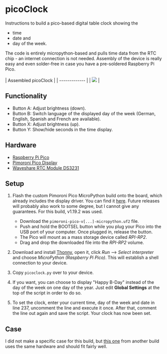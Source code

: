 
picoClock
========================
Instructions to build a pico-based digital table clock showing the 
  + time
  + date and 
  + day of the week.

The code is entirely micropython-based and pulls time data from the RTC chip - an internet connection is not needed. Assembly of the device is really easy and even solder-free in case you have a pre-soldered Raspberry Pi Pico.
<br></br>
| Assembled picoClock   |
| ------------- |
| [![](https://i.imgur.com/uGB1qjq.png?raw=true)](https://i.imgur.com/uGB1qjq.png)   |

## Functionality
+ Button A: Adjust brightness (down).
+ Button B: Switch language of the displayed day of the week (German, English, Spanish and French are available).
+ Button X: Adjust brightness (up).
+ Button Y: Show/hide seconds in the time display.

## Hardware
+ [Raspberry Pi Pico](https://www.raspberrypi.com/products/raspberry-pi-pico/)
+ [Pimoroni Pico Display](https://www.waveshare.com/pico-oled-2.23.htm)
+ [Waveshare RTC Module DS3231](https://www.waveshare.com/pico-rtc-ds3231.htm)

## Setup
1. Flash the custom Pimoroni Pico MicroPython build onto the board, which already includes the display driver. You can find it [here](https://github.com/pimoroni/pimoroni-pico/releases/tag/v1.19.2). Future releases will probably also work to some degree, but I cannot give any guarantees. For this build, v1.19.2 was used.
    - Download the `pimoroni-pico-v[...]-micropython.uf2` file.
    - Push and hold the BOOTSEL button while you plug your Pico into the USB port of your computer. Once plugged in, release the button.
    - The Pico will mount as a mass storage device called _RPI-RP2_.
    - Drag and drop the downloaded file into the _RPI-RP2_ volume.
    
2. Download and install [Thonny](https://thonny.org/), open it, click _Run_ --> _Select interpreter_ and choose _MicroPython (Raspberry Pi Pico)_. This will establish a shell connection to your device.
3. Copy `picoclock.py` over to your device.
4. If you want, you can choose to display "Happy B-Day" instead of the day of the week on one day of the year. Just edit **Global Settings** at the top of the script in order to do so.
5. To set the clock, enter your current time, day of the week and date in line 237, uncomment the line and execute it once. After that, comment the line out again and save the script. Your clock has now been set.

## Case
I did not make a specific case for this build, but [this one](https://www.printables.com/de/model/237722-raspberry-pi-pico-rtc-display-case) from another build uses the same hardware and should fit fairly well.
